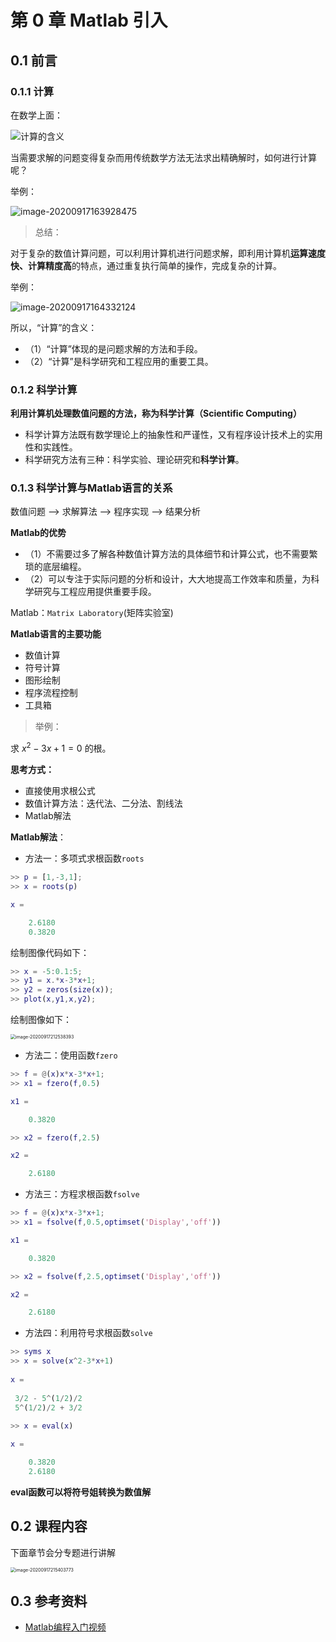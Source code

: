 # 第 0 章 Matlab 引入

## 0.1 前言

### 0.1.1 计算

在数学上面：

![计算的含义](https://gitee.com/wugenqiang/images/raw/master/01/image-20200917163144371.png)

当需要求解的问题变得复杂而用传统数学方法无法求出精确解时，如何进行计算呢？

举例：

![image-20200917163928475](https://gitee.com/wugenqiang/images/raw/master/01/image-20200917163928475.png)

> 总结：

对于复杂的数值计算问题，可以利用计算机进行问题求解，即利用计算机**运算速度快、计算精度高**的特点，通过重复执行简单的操作，完成复杂的计算。

举例：

![image-20200917164332124](https://gitee.com/wugenqiang/images/raw/master/01/image-20200917164332124.png)

所以，“计算”的含义：

* （1）“计算”体现的是问题求解的方法和手段。
* （2）“计算”是科学研究和工程应用的重要工具。



### 0.1.2 科学计算

**利用计算机处理数值问题的方法，称为科学计算（Scientific Computing）**

* 科学计算方法既有数学理论上的抽象性和严谨性，又有程序设计技术上的实用性和实践性。
* 科学研究方法有三种：科学实验、理论研究和**科学计算**。



### 0.1.3 科学计算与Matlab语言的关系

数值问题 --> 求解算法 --> 程序实现 --> 结果分析

**Matlab的优势**

* （1）不需要过多了解各种数值计算方法的具体细节和计算公式，也不需要繁琐的底层编程。
* （2）可以专注于实际问题的分析和设计，大大地提高工作效率和质量，为科学研究与工程应用提供重要手段。

Matlab：`Matrix Laboratory`(矩阵实验室)

**Matlab语言的主要功能**

* 数值计算
* 符号计算
* 图形绘制
* 程序流程控制
* 工具箱

> 举例：

求 $x^2-3x+1=0$ 的根。

**思考方式：**

* 直接使用求根公式
* 数值计算方法：迭代法、二分法、割线法
* Matlab解法

**Matlab解法**：

* 方法一：多项式求根函数`roots`

```matlab
>> p = [1,-3,1];
>> x = roots(p)

x =

    2.6180
    0.3820
```

绘制图像代码如下：

```matlab
>> x = -5:0.1:5;
>> y1 = x.*x-3*x+1;
>> y2 = zeros(size(x));
>> plot(x,y1,x,y2);
```

绘制图像如下：

<img src="https://gitee.com/wugenqiang/images/raw/master/01/image-20200917212538393.png" alt="image-20200917212538393" style="zoom:50%;" />

* 方法二：使用函数`fzero`

```matlab
>> f = @(x)x*x-3*x+1;
>> x1 = fzero(f,0.5)

x1 =

    0.3820

>> x2 = fzero(f,2.5)

x2 =

    2.6180
```

* 方法三：方程求根函数`fsolve`

```matlab
>> f = @(x)x*x-3*x+1;
>> x1 = fsolve(f,0.5,optimset('Display','off'))

x1 =

    0.3820

>> x2 = fsolve(f,2.5,optimset('Display','off'))

x2 =

    2.6180
```

* 方法四：利用符号求根函数`solve`

```matlab
>> syms x
>> x = solve(x^2-3*x+1)
 
x =
 
 3/2 - 5^(1/2)/2
 5^(1/2)/2 + 3/2
 
>> x = eval(x)

x =

    0.3820
    2.6180
```

**eval函数可以将符号姐转换为数值解**

## 0.2 课程内容

下面章节会分专题进行讲解



<img src="https://gitee.com/wugenqiang/images/raw/master/01/image-20200917215403773.png" alt="image-20200917215403773" style="zoom:50%;" />

## 0.3 参考资料

* [Matlab编程入门视频](https://www.bilibili.com/video/BV19J411W7Ta?t=525)

